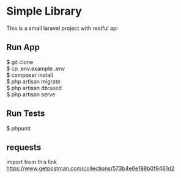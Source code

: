 # Simple Library

This is a small  laravel project with restful api


## Run App

$ git clone <br />
$ cp .env.example .env <br />
$ composer install <br />
$ php artisan migrate <br />
$ php artisan db:seed <br />
$ php artisan serve <br />

## Run Tests
 
$ phpunit <br />

## requests
import from this link
https://www.getpostman.com/collections/573b4e6e188b0f9461d2
